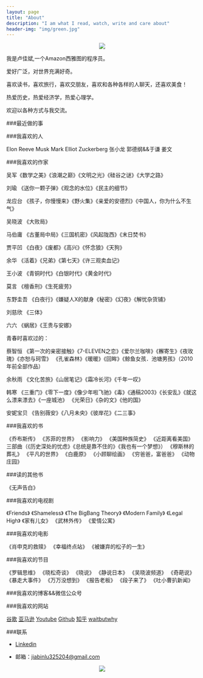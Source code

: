 ```yaml
---
layout: page
title: "About"
description: "I am what I read, watch, write and care about"
header-img: "img/green.jpg"
---
```



<center>
    <p><img src="http://7xlfkx.com1.z0.glb.clouddn.com/white2.jpg" align="center"></p>
</center>

我是卢佳斌,一个Amazon西雅图的程序员。

爱好广泛，对世界充满好奇。

喜欢读书，喜欢旅行，喜欢交朋友，喜欢和各种各样的人聊天，还喜欢美食！

热爱历史，热爱经济学，热爱心理学。

欢迎以各种方式与我交流。


###最近做的事


###我喜欢的人

Elon Reeve Musk
Mark Elliot Zuckerberg
张小龙
郭德纲&&于谦
姜文

###我喜欢的作家

吴军《数学之美》《浪潮之巅》《文明之光》《硅谷之谜》《大学之路》

刘瑜 《送你一颗子弹》《观念的水位》《民主的细节》

龙应台 《孩子，你慢慢来》《野火集》《亲爱的安德烈》《中国人，你为什么不生气》

吴晓波 《大败局》

马伯庸 《古董局中局》《三国机密》《风起陇西》《末日焚书》

贾平凹 《白夜》《废都》《高兴》《怀念狼》《天狗》

余华 《活着》《兄弟》《第七天》《许三观卖血记》

王小波 《青铜时代》《白银时代》《黄金时代》

莫言 《檀香刑》《生死疲劳》

东野圭吾 《白夜行》《嫌疑人X的献身《秘密》《幻夜》《解忧杂货铺》

刘慈欣 《三体》

六六 《蜗居》《王贵与安娜》

青春时喜欢过的：

蔡智恒 《第一次的亲密接触》《7-ELEVEN之恋》《爱尔兰咖啡》《檞寄生》《夜玫瑰》《亦恕与珂雪》
《孔雀森林》《暖暖》《回眸》《鲸鱼女孩．池塘男孩》（2010年前全部作品）

余秋雨 《文化苦旅》《山居笔记》《霜冷长河》《千年一叹》

韩寒 《三重门》《零下一度》《像少年啦飞驰》《毒》《通稿2003》《长安乱》《就这么漂来漂去》《一座城池》
《光荣日》《杂的文》《他的国》

安妮宝贝 《告别薇安》《八月未央》《彼岸花》《二三事》

###我喜欢的书

《乔布斯传》
《苏菲的世界》
《影响力》
《美国种族简史》
《近距离看美国》三部曲（《历史深处的忧虑》《总统是靠不住的》《我也有一个梦想》）
《穆斯林的葬礼》
《平凡的世界》
《白鹿原》
《小顾聊绘画》
《穷爸爸，富爸爸》
《动物庄园》

###读的其他书

《无声告白》


###我喜欢的电视剧

《Friends》
《Shameless》
《The BigBang Theory》
《Modern Family》
《Legal High》
《家有儿女》
《武林外传》
《爱情公寓》

###我喜欢的电影

《肖申克的救赎》
《幸福终点站》
《被嫌弃的松子的一生》

###我喜欢的节目

《罗辑思维》
《晓松奇谈》
《晓说》
《静说日本》
《吴晓波频道》
《奇葩说》
《暴走大事件》
《万万没想到》
《报告老板》
《段子来了》
《吐小曹扒新闻》

###我喜欢的博客&&微信公众号


###我喜欢的网站

[谷歌](www.google.com)
[亚马逊](www.Amazon.com)
[Youtube](www.youtube.com)
[Github](www.github.com)
[知乎](www.zhihu.com)
[waitbutwhy](www.waitbutwhy.com)



###联系

- [Linkedin](https://www.linkedin.com/in/jiabinlu)

- 邮箱：jiabinlu325204@gmail.com



<center>
    <p><img src="http://i173.photobucket.com/albums/w63/cnfeat/2015-08-29-2_zpsqj7po8eo.png" align="center"></p>
</center>
